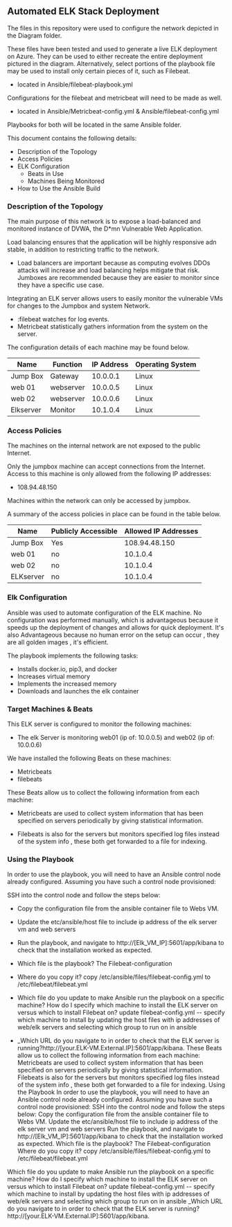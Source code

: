 ## Automated ELK Stack Deployment

The files in this repository were used to configure the network depicted in the Diagram folder.

These files have been tested and used to generate a live ELK deployment on Azure. They can be used to either recreate the entire deployment pictured in the diagram. Alternatively, select portions of the playbook file may be used to install only certain pieces of it, such as Filebeat.

  - located in Ansible/filebeat-playbook.yml

Configurations for the filebeat and metricbeat will need to be made as well.

- located in Ansible/Metricbeat-config.yml & Ansible/filebeat-config.yml

Playbooks for both will be located in the same Ansible folder. 

This document contains the following details:
- Description of the Topology
- Access Policies
- ELK Configuration
  - Beats in Use
  - Machines Being Monitored
- How to Use the Ansible Build


### Description of the Topology

The main purpose of this network is to expose a load-balanced and monitored instance of DVWA, the D*mn Vulnerable Web Application.

Load balancing ensures that the application will be highly responsive adn stable, in addition to restricting traffic to the network.
- Load balancers are important because as computing evolves DDOs attacks will increase and load balancing helps mitigate that risk. Jumboxes are recommended because they are easier to monitor since they have a specific use case. 

Integrating an ELK server allows users to easily monitor the vulnerable VMs for changes to the Jumpbox and system Network.
- :filebeat watches for log events. 
- Metricbeat statistically gathers information from the system on the server. 

The configuration details of each machine may be found below.

| Name     | Function | IP Address | Operating System |
|----------|----------|------------|------------------|
| Jump Box | Gateway  | 10.0.0.1   | Linux            |
| web 01   | webserver| 10.0.0.5   | Linux            |
| web 02   | webserver| 10.0.0.6   | Linux            |
| Elkserver| Monitor  | 10.1.0.4   | Linux            |

### Access Policies

The machines on the internal network are not exposed to the public Internet. 

Only the jumpbox machine can accept connections from the Internet. Access to this machine is only allowed from the following IP addresses: 
- 108.94.48.150

Machines within the network can only be accessed by jumpbox.

A summary of the access policies in place can be found in the table below.

| Name     | Publicly Accessible | Allowed IP Addresses |
|----------|---------------------|----------------------|
| Jump Box | Yes                 | 108.94.48.150        |
| web 01   | no                  | 10.1.0.4             |
| web 02   | no                  | 10.1.0.4             |
| ELKserver| no                  | 10.1.0.4             |

### Elk Configuration

Ansible was used to automate configuration of the ELK machine. No configuration was performed manually, which is advantageous because it speeds up the deployment of changes and allows for quick deployment. It's also Advantageous because no human error on the setup can occur , they are all golden images , it's efficient.

The playbook implements the following tasks:
- Installs docker.io, pip3, and docker
- Increases virtual memory
- Implements the increased memory 
- Downloads and launches the elk container 

### Target Machines & Beats
This ELK server is configured to monitor the following machines:
- The elk Server is monitoring web01 (ip of: 10.0.0.5) and web02 (ip of: 10.0.0.6)

We have installed the following Beats on these machines:
- Metricbeats
- filebeats

These Beats allow us to collect the following information from each machine:
- Metricbeats are used to collect system information that has been specified on servers periodically by giving statistical information. 

- Filebeats is also for the servers but monitors specified log files instead of the system info , these both get forwarded to a file for indexing. 

### Using the Playbook
In order to use the playbook, you will need to have an Ansible control node already configured. Assuming you have such a control node provisioned: 

SSH into the control node and follow the steps below:
- Copy the configuration file from the ansible container file to Webs VM.

- Update the etc/ansible/host file to include ip address of the elk server vm and web servers 

- Run the playbook, and navigate to http://[Elk_VM_IP]:5601/app/kibana to check that the installation worked as expected.

- Which file is the playbook? The Filebeat-configuration
- Where do you copy it? copy /etc/ansible/files/filebeat-config.yml to /etc/filebeat/filebeat.yml

- Which file do you update to make Ansible run the playbook on a specific machine? How do I specify which machine to install the ELK server on versus which to install Filebeat on? update filebeat-config.yml -- specify which machine to install by updating the host files with ip addresses of web/elk servers and selecting which group to run on in ansible

- _Which URL do you navigate to in order to check that the ELK server is running?http://[your.ELK-VM.External.IP]:5601/app/kibana.
These Beats allow us to collect the following information from each machine:
Metricbeats are used to collect system information that has been specified on servers periodically by giving statistical information. 
Filebeats is also for the servers but monitors specified log files instead of the system info , these both get forwarded to a file for indexing. 
Using the Playbook
In order to use the playbook, you will need to have an Ansible control node already configured. Assuming you have such a control node provisioned:
SSH into the control node and follow the steps below:
Copy the configuration file from the ansible container file to Webs VM.
Update the etc/ansible/host file to include ip address of the elk server vm and web servers 
Run the playbook, and navigate to http://[Elk_VM_IP]:5601/app/kibana to check that the installation worked as expected.
Which file is the playbook? The Filebeat-configuration
Where do you copy it? copy /etc/ansible/files/filebeat-config.yml to /etc/filebeat/filebeat.yml

Which file do you update to make Ansible run the playbook on a specific machine? How do I specify which machine to install the ELK server on versus which to install Filebeat on? update filebeat-config.yml -- specify which machine to install by updating the host files with ip addresses of web/elk servers and selecting which group to run on in ansible
_Which URL do you navigate to in order to check that the ELK server is running? http://[your.ELK-VM.External.IP]:5601/app/kibana.
